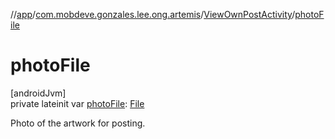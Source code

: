 //[app](../../../index.md)/[com.mobdeve.gonzales.lee.ong.artemis](../index.md)/[ViewOwnPostActivity](index.md)/[photoFile](photo-file.md)

# photoFile

[androidJvm]\
private lateinit var [photoFile](photo-file.md): [File](https://developer.android.com/reference/kotlin/java/io/File.html)

Photo of the artwork for posting.
